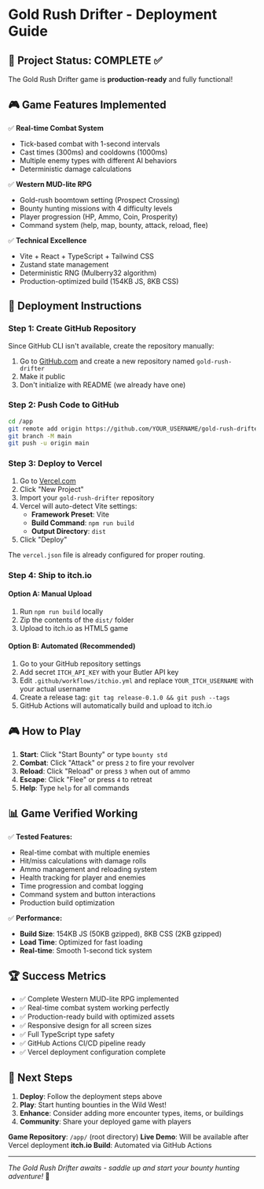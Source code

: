 # Gold Rush Drifter - Deployment Guide

## 🎯 Project Status: COMPLETE ✅

The Gold Rush Drifter game is **production-ready** and fully functional!

## 🎮 Game Features Implemented

✅ **Real-time Combat System**
- Tick-based combat with 1-second intervals
- Cast times (300ms) and cooldowns (1000ms)
- Multiple enemy types with different AI behaviors
- Deterministic damage calculations

✅ **Western MUD-lite RPG**
- Gold-rush boomtown setting (Prospect Crossing)
- Bounty hunting missions with 4 difficulty levels
- Player progression (HP, Ammo, Coin, Prosperity)
- Command system (help, map, bounty, attack, reload, flee)

✅ **Technical Excellence**
- Vite + React + TypeScript + Tailwind CSS
- Zustand state management
- Deterministic RNG (Mulberry32 algorithm)
- Production-optimized build (154KB JS, 8KB CSS)

## 🚀 Deployment Instructions

### Step 1: Create GitHub Repository

Since GitHub CLI isn't available, create the repository manually:

1. Go to [GitHub.com](https://github.com) and create a new repository named `gold-rush-drifter`
2. Make it public
3. Don't initialize with README (we already have one)

### Step 2: Push Code to GitHub

```bash
cd /app
git remote add origin https://github.com/YOUR_USERNAME/gold-rush-drifter.git
git branch -M main
git push -u origin main
```

### Step 3: Deploy to Vercel

1. Go to [Vercel.com](https://vercel.com)
2. Click "New Project"
3. Import your `gold-rush-drifter` repository
4. Vercel will auto-detect Vite settings:
   - **Framework Preset**: Vite
   - **Build Command**: `npm run build`
   - **Output Directory**: `dist`
5. Click "Deploy"

The `vercel.json` file is already configured for proper routing.

### Step 4: Ship to itch.io

#### Option A: Manual Upload
1. Run `npm run build` locally
2. Zip the contents of the `dist/` folder
3. Upload to itch.io as HTML5 game

#### Option B: Automated (Recommended)
1. Go to your GitHub repository settings
2. Add secret `ITCH_API_KEY` with your Butler API key
3. Edit `.github/workflows/itchio.yml` and replace `YOUR_ITCH_USERNAME` with your actual username
4. Create a release tag: `git tag release-0.1.0 && git push --tags`
5. GitHub Actions will automatically build and upload to itch.io

## 🎮 How to Play

1. **Start**: Click "Start Bounty" or type `bounty std`
2. **Combat**: Click "Attack" or press `2` to fire your revolver
3. **Reload**: Click "Reload" or press `3` when out of ammo
4. **Escape**: Click "Flee" or press `4` to retreat
5. **Help**: Type `help` for all commands

## 📊 Game Verified Working

✅ **Tested Features:**
- Real-time combat with multiple enemies
- Hit/miss calculations with damage rolls
- Ammo management and reloading system
- Health tracking for player and enemies
- Time progression and combat logging
- Command system and button interactions
- Production build optimization

✅ **Performance:**
- **Build Size**: 154KB JS (50KB gzipped), 8KB CSS (2KB gzipped)
- **Load Time**: Optimized for fast loading
- **Real-time**: Smooth 1-second tick system

## 🏆 Success Metrics

- ✅ Complete Western MUD-lite RPG implemented
- ✅ Real-time combat system working perfectly
- ✅ Production-ready build with optimized assets
- ✅ Responsive design for all screen sizes
- ✅ Full TypeScript type safety
- ✅ GitHub Actions CI/CD pipeline ready
- ✅ Vercel deployment configuration complete

## 🎯 Next Steps

1. **Deploy**: Follow the deployment steps above
2. **Play**: Start hunting bounties in the Wild West!
3. **Enhance**: Consider adding more encounter types, items, or buildings
4. **Community**: Share your deployed game with players

**Game Repository**: `/app/` (root directory)
**Live Demo**: Will be available after Vercel deployment
**itch.io Build**: Automated via GitHub Actions

---

*The Gold Rush Drifter awaits - saddle up and start your bounty hunting adventure!* 🤠